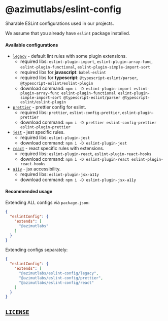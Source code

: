 # @azimutlabs/eslint-config
Sharable ESLint configurations used in our projects.

We assume that you already have `eslint` package installed.

#### Available configurations
+ [`legacy`](legacy.js) - default lint rules with some plugin extensions.
  - required libs: `eslint-plugin-import`, `eslint-plugin-array-func`, `eslint-plugin-functional`, `eslint-plugin-simple-import-sort`
  - required libs for **javascript**: `babel-eslint`
  - required libs for **typescript**: `@typescript-eslint/parser`, `@typescript-eslint/eslint-plugin`
  - download command: `npm i -D
    eslint-plugin-import eslint-plugin-array-func eslint-plugin-functional eslint-plugin-simple-import-sort
    @typescript-eslint/parser @typescript-eslint/eslint-plugin`
+ [`prettier`](prettier.js) - prettier config for eslint.
  - required libs: `prettier`, `eslint-config-prettier`, `eslint-plugin-prettier`
  - download command: `npm i -D prettier eslint-config-prettier eslint-plugin-prettier`
+ [`jest`](jest.js) - jest specific rules.
  - required libs: `eslint-plugin-jest`
  - download command: `npm i -D eslint-plugin-jest`
+ [`react`](react.js) - react specific rules with extensions.
  - required libs: `eslint-plugin-react`, `eslint-plugin-react-hooks`
  - download command: `npm i -D eslint-plugin-react eslint-plugin-react-hooks`
+ [`a11y`](a11y.js) - jsx accessibility.
  - required libs: `eslint-plugin-jsx-a11y`
  - download command: `npm i -D eslint-plugin-jsx-a11y`

#### Recommended usage
Extending ALL configs via `package.json`:
```json
{
  "eslintConfig": {
    "extends": [
      "@azimutlabs"
    ]
  }
}
```
Extending configs separately:
```json
{
  "eslintConfig": {
    "extends": [
      "@azimutlabs/eslint-config/legacy",
      "@azimutlabs/eslint-config/prettier",
      "@azimutlabs/eslint-config/react"
    ]
  }
}
```

## [`LICENSE`](LICENSE)
